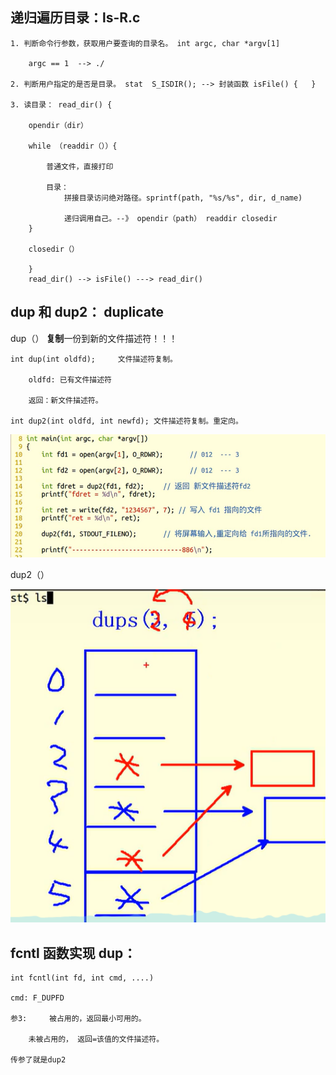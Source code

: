 ## 递归遍历目录：ls-R.c

	1. 判断命令行参数，获取用户要查询的目录名。	int argc, char *argv[1]
	
		argc == 1  --> ./
	
	2. 判断用户指定的是否是目录。 stat  S_ISDIR(); --> 封装函数 isFile() {   }
	
	3. 读目录： read_dir() { 
	
		opendir（dir）
	
		while （readdir（））{
	
			普通文件，直接打印
	
			目录：
				拼接目录访问绝对路径。sprintf(path, "%s/%s", dir, d_name) 
	
				递归调用自己。--》 opendir（path） readdir closedir
		}
	
		closedir（）
	
		}
		read_dir() --> isFile() ---> read_dir()





## dup 和 dup2： duplicate

dup（）    **复制**一份到新的文件描述符！！！



	int dup(int oldfd);		文件描述符复制。
	
		oldfd: 已有文件描述符
	
		返回：新文件描述符。
	
	int dup2(int oldfd, int newfd); 文件描述符复制。重定向。

![image-20230728135953760](文件系统笔记.assets/image-20230728135953760.png)



dup2（）

![image-20230728140606455](文件系统笔记.assets/image-20230728140606455.png)











## fcntl 函数实现 dup：

	int fcntl(int fd, int cmd, ....)
	
	cmd: F_DUPFD
	
	参3:  	被占用的，返回最小可用的。
	
		未被占用的， 返回=该值的文件描述符。
	
	传参了就是dup2	












​	